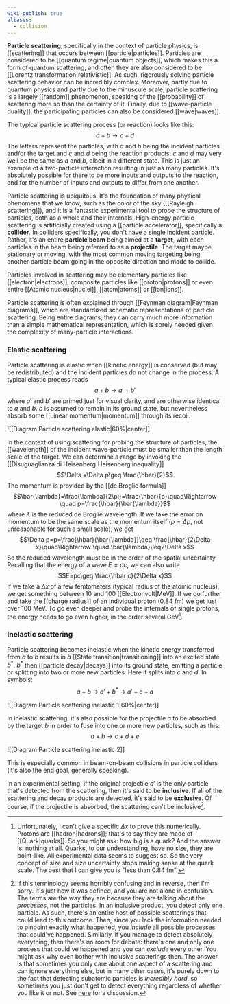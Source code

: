 ```yaml
---
wiki-publish: true
aliases:
  - collision
---
```

**Particle scattering**, specifically in the context of particle physics, is [[scattering]] that occurs between [[particle|particles]]. Particles are considered to be [[quantum regime|quantum objects]], which makes this a form of quantum scattering, and often they are also considered to be [[Lorentz transformation|relativistic]]. As such, rigorously solving particle scattering behavior can be incredibly complex. Moreover, partly due to quantum physics and partly due to the minuscule scale, particle scattering is a largely [[random]] phenomenon, speaking of the [[probability]] of scattering more so than the certainty of it. Finally, due to [[wave-particle duality]], the participating particles can also be considered [[wave|waves]].

The typical particle scattering process (or reaction) looks like this:
$$a+b\to c+d$$
The letters represent the particles, with $a$ and $b$ being the incident particles and/or the target and $c$ and $d$ being the reaction products. $c$ and $d$ may very well be the same as $a$ and $b$, albeit in a different state. This is just an example of a two-particle interaction resulting in just as many particles. It's absolutely possible for there to be more inputs and outputs to the reaction, and for the number of inputs and outputs to differ from one another.

Particle scattering is ubiquitous. It's the foundation of many physical phenomena that we know, such as the color of the sky ([[Rayleigh scattering]]), and it is a fantastic experimental tool to probe the structure of particles, both as a whole and their internals. High-energy particle scattering is artificially created using a [[particle accelerator]], specifically a **collider**. In colliders specifically, you don't have a single incident particle. Rather, it's an entire **particle beam** being aimed at a **target**, with each particles in the beam being referred to as a **projectile**. The target maybe stationary or moving, with the most common moving targeting being another particle beam going in the opposite direction and made to collide.

Particles involved in scattering may be elementary particles like [[electron|electrons]], composite particles like [[proton|protons]] or even entire [[Atomic nucleus|nuclei]], [[atom|atoms]] or [[ion|ions]].

Particle scattering is often explained through [[Feynman diagram|Feynman diagrams]], which are standardized schematic representations of particle scattering. Being entire diagrams, they can carry much more information than a simple mathematical representation, which is sorely needed given the complexity of many-particle interactions.
### Elastic scattering
Particle scattering is elastic when [[kinetic energy]] is conserved (but may be redistributed) and the incident particles do not change in the process. A typical elastic process reads
$$a+b \rightarrow a'+b'$$
where $a'$ and $b'$ are primed just for visual clarity, and are otherwise identical to $a$ and $b$. $b$ is assumed to remain in its ground state, but nevertheless absorb some [[Linear momentum|momentum]] through its recoil.

![[Diagram Particle scattering elastic|60%|center]]

In the context of using scattering for probing the structure of particles, the [[wavelength]] of the incident wave-particle must be smaller than the length scale of the target. We can determine a range by invoking the [[Disuguaglianza di Heisenberg|Heisenberg inequality]]
$$\Delta x\Delta p\geq \frac{\hbar}{2}$$
The momentum is provided by the [[de Broglie formula]]
$$\bar{\lambda}=\frac{\lambda}{2\pi}=\frac{\hbar}{p}\quad\Rightarrow \quad p=\frac{\hbar}{\bar{\lambda}}$$
where $\bar{\lambda}$ is the reduced de Broglie wavelength. If we take the error on momentum to be the same scale as the momentum itself ($p=\Delta p$, not unreasonable for such a small scale), we get
$$\Delta p=p=\frac{\hbar}{\bar{\lambda}}\geq \frac{\hbar}{2\Delta x}\quad\Rightarrow \quad \bar{\lambda}\leq2\Delta x$$
So the reduced wavelength must be in the order of the spatial uncertainty. Recalling that the energy of a wave $E=pc$, we can also write
$$E=pc\geq \frac{\hbar c}{2\Delta x}$$
If we take a $\Delta x$ of a few femtometers (typical radius of the atomic nucleus), we get something between 10 and 100 [[Electronvolt|MeV]]. If we go further and take the [[charge radius]] of an individual proton (0.84 fm) we get just over 100 MeV. To go even deeper and probe the internals of single protons, the energy needs to go even higher, in the order several GeV[^1].
### Inelastic scattering
Particle scattering becomes inelastic when the kinetic energy transferred from $a$ to $b$ results in $b$ [[State transition|transitioning]] into an excited state $b^{*}$. $b^{*}$ then [[particle decay|decays]] into its ground state, emitting a particle or splitting into two or more new particles. Here it splits into $c$ and $d$. In symbols:
$$a+b\ \rightarrow\ a'+b^{*}\ \to\ a'+c+d$$

![[Diagram Particle scattering inelastic 1|60%|center]]

In inelastic scattering, it's also possible for the projectile $a$ to be absorbed by the target $b$ in order to fuse into one or more new particles, such as this:
$$a+b\to c+d+e$$

![[Diagram Particle scattering inelastic 2]]

This is especially common in beam-on-beam collisions in particle colliders (it's also the end goal, generally speaking).

In an experimental setting, if the original projectile $a'$ is the only particle that's detected from the scattering, then it's said to be **inclusive**. If all of the scattering and decay products are detected, it's said to be **exclusive**. Of course, if the projectile is absorbed, the scattering can't be inclusive[^2].

[^1]: Unfortunately, I can't give a specific $\Delta x$ to prove this numerically. Protons are [[hadron|hadrons]]; that's to say they are made of [[Quark|quarks]]. So you might ask: how big is a quark? And the answer is: nothing at all. Quarks, to our understanding, have no size, they are point-like. All experimental data seems to suggest so. So the very concept of size and size uncertainty stops making sense at the quark scale. The best that I can give you is "less than 0.84 fm".

[^2]: If this terminology seems horribly confusing and in reverse, then I'm sorry. It's just how it was defined, and you are not alone in confusion. The terms are the way they are because they are talking about the *processes*, not the particles. In an inclusive product, you detect only one particle. As such, there's an entire host of possible scatterings that could lead to this outcome. Then, since you lack the information needed to pinpoint exactly what happened, you *include* all possible processes that could've happened. Similarly, if you manage to detect absolutely everything, then there's no room for debate: there's one and only one process that could've happened and you can *exclude* every other. You might ask why even bother with inclusive scatterings then. The answer is that sometimes you only care about one aspect of a scattering and can ignore everything else, but in many other cases, it's purely down to the fact that detecting subatomic particles is *incredibly hard*, so sometimes you just don't get to detect everything regardless of whether you like it or not. See [here](https://physics.stackexchange.com/questions/1217/whats-the-difference-between-inclusive-and-exclusive-decays) for a discussion.
